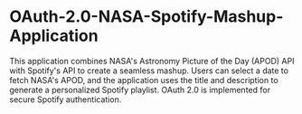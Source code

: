 # OAuth-2.0-NASA-Spotify-Mashup-Application
This application combines NASA's Astronomy Picture of the Day (APOD) API with Spotify's API to create a seamless mashup. Users can select a date to fetch NASA's APOD, and the application uses the title and description to generate a personalized Spotify playlist. OAuth 2.0 is implemented for secure Spotify authentication.
